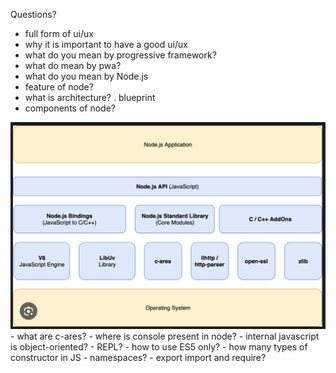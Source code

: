 Questions?
- full form of ui/ux
- why it is important to have a good ui/ux
- what do you mean by progressive framework?
- what do mean by pwa?
- what do you mean by Node.js
- feature of node?
- what is architecture? . blueprint 
- components of node?
<img src="../Day_1/resources/componentsOfNode.png">
- what are c-ares?
- where is console present in node?
- internal javascript is object-oriented?
- REPL?
- how to use ES5 only?
- how many types of constructor in JS
- namespaces?
- export import and require?

